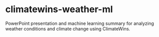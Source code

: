# climatewins-weather-ml
PowerPoint presentation and machine learning summary for analyzing weather conditions and climate change using ClimateWins.
